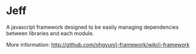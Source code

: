 Jeff
====
A javascript framework designed to be easily managing dependencies between libraries and each module.

More information: http://github.com/ohgyun/j-framework/wiki/j-framework


